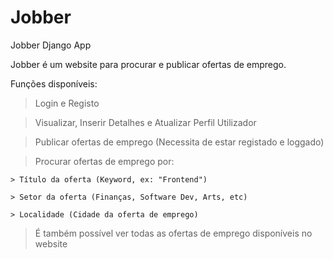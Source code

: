 # Jobber

Jobber Django App

Jobber é um website para procurar e publicar ofertas de emprego.

Funções disponíveis:

> Login e Registo

> Visualizar, Inserir Detalhes e Atualizar Perfil Utilizador

> Publicar ofertas de emprego (Necessita de estar registado e loggado)

> Procurar ofertas de emprego por:

    > Título da oferta (Keyword, ex: "Frontend")
    
    > Setor da oferta (Finanças, Software Dev, Arts, etc)
    
    > Localidade (Cidade da oferta de emprego)

> É também possível ver todas as ofertas de emprego disponíveis no website
